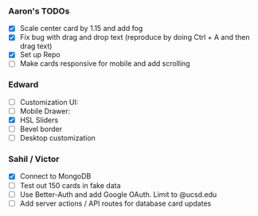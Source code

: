 ### Aaron's TODOs

- [x] Scale center card by 1.15 and add fog
- [x] Fix bug with drag and drop text (reproduce by doing Ctrl + A and then drag text)
- [x] Set up Repo
- [ ] Make cards responsive for mobile and add scrolling

### Edward

- [ ] Customization UI:
- [ ] Mobile Drawer:
- [x] HSL Sliders
- [ ] Bevel border
- [ ] Desktop customization

### Sahil / Victor

- [x] Connect to MongoDB
- [ ] Test out 150 cards in fake data
- [ ] Use Better-Auth and add Google OAuth. Limit to @ucsd.edu
- [ ] Add server actions / API routes for database card updates
